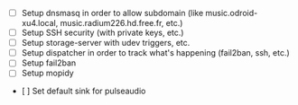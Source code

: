 - [ ] Setup dnsmasq in order to allow subdomain (like music.odroid-xu4.local, music.radium226.hd.free.fr, etc.)
- [ ] Setup SSH security (with private keys, etc.)
- [ ] Setup storage-server with udev triggers, etc.
- [ ] Setup dispatcher in order to track what's happening (fail2ban, ssh, etc.)
- [ ] Setup fail2ban
- [ ] Setup mopidy
- [ ] Set default sink for pulseaudio
